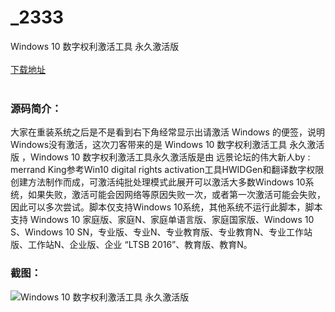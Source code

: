 # _2333
Windows 10 数字权利激活工具 永久激活版
<br/></br>
[下载地址](https://www.uuid2.com/2333.html "下载地址")
<br/></br>
<h3>源码简介：</h3>
<p>大家在重装系统之后是不是看到右下角经常显示出请激活 Windows 的便签，说明Windows没有激活，这次刀客带来的是 Windows 10 数字权利激活工具 永久激活版 ，Windows 10 数字权利激活工具永久激活版是由 远景论坛的伟大新人by : merrand King参考Win10 digital rights activation工具HWIDGen和翻译数字权限创建方法制作而成，可激活纯批处理模式此展开可以激活大多数Windows 10系统，如果失败，激活可能会因网络等原因失败一次，或者第一次激活可能会失败，因此可以多次尝试。脚本仅支持Windows 10系统，其他系统不运行此脚本，脚本支持 Windows 10 家庭版、家庭N、家庭单语言版、家庭国家版、Windows 10 S、Windows 10 SN，专业版、专业N、专业教育版、专业教育N、专业工作站版、工作站N、企业版、企业 “LTSB 2016”、教育版、教育N。<p>
<h3>截图：</h3>
<img src="https://www.uuid2.com/wp-content/uploads/img/202105/95b51d6131.jpg" alt="Windows 10 数字权利激活工具 永久激活版">
